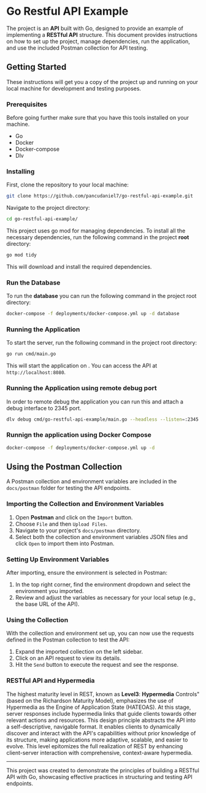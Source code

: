 # Go Restful API Example

The project is an **API** built with Go, designed to provide an example of implementing a **RESTful API**
structure. This document provides instructions on how to set up the project, manage dependencies, run the application,
and use the included Postman collection for API testing.

## Getting Started

These instructions will get you a copy of the project up and running on your local machine for development and testing
purposes.

### Prerequisites

Before going further make sure that you have this tools installed on your machine.

 - Go
 - Docker
 - Docker-compose
 - Dlv

### Installing

First, clone the repository to your local machine:

```bash
git clone https://github.com/pancudaniel7/go-restful-api-example.git
```

Navigate to the project directory:

```bash
cd go-restful-api-example/
```

This project uses go mod for managing dependencies. To install all the necessary dependencies, run the following command
in the project **root** directory:

```bash
go mod tidy
```

This will download and install the required dependencies.

### Run the Database
To run the **database** you can run the following command in the project root directory:

```bash
docker-compose -f deployments/docker-compose.yml up -d database
```

### Running the Application

To start the server, run the following command in the project root directory:

```bash
go run cmd/main.go
```

This will start the application on <default port. :8080>. You can access the API
at `http://localhost:8080`.

### Running the Application using remote debug port

In order to remote debug the application you can run this and attach a debug interface to 2345 port.
```bash
dlv debug cmd/go-restful-api-example/main.go --headless --listen=:2345 --api-version=2 --log
```

### Runnign the application using Docker Compose
```bash
docker-compose -f deployments/docker-compose.yml up -d
```

## Using the Postman Collection

A Postman collection and environment variables are included in the `docs/postman` folder for testing the API endpoints.

### Importing the Collection and Environment Variables

1. Open **Postman** and click on the `Import` button.
2. Choose `File` and then `Upload Files`.
3. Navigate to your project's `docs/postman` directory.
4. Select both the collection and environment variables JSON files and click `Open` to import them into Postman.

### Setting Up Environment Variables

After importing, ensure the environment is selected in Postman:

1. In the top right corner, find the environment dropdown and select the environment you imported.
2. Review and adjust the variables as necessary for your local setup (e.g., the base URL of the API).

### Using the Collection

With the collection and environment set up, you can now use the requests defined in the Postman collection to test the
API:

1. Expand the imported collection on the left sidebar.
2. Click on an API request to view its details.
3. Hit the `Send` button to execute the request and see the response.

### RESTful API and Hypermedia

The highest maturity level in REST, known as **Level3**: **Hypermedia** Controls" (based on the Richardson Maturity Model),
emphasizes the use of Hypermedia as the Engine of Application State (HATEOAS). 
At this stage, server responses include
hypermedia links that guide clients towards other relevant actions and resources. This design principle abstracts the API into a
self-descriptive, navigable format. 
It enables clients to dynamically discover and interact with the API's capabilities without prior
knowledge of its structure, making applications more adaptive, scalable, and easier to evolve. This level epitomizes the
full realization of REST by enhancing client-server interaction with comprehensive, context-aware hypermedia.

---

This project was created to demonstrate the principles of building a RESTful API with Go, showcasing effective practices
in structuring and testing API endpoints.
